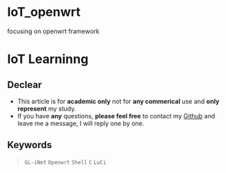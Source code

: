 # IoT_openwrt
focusing on openwrt framework
# IoT Learninng 
## Declear 
* This article is for **academic only** not for **any commerical** use and **only represent** my study. 
* If you have **any** questions, **please feel free** to contact my [Github](https://github.com/moonheadobj) and leave me a message, I will reply one by one. 

## Keywords 
>`GL-iNet` 
>`Openwrt` 
>`Shell` 
>`C` 
>`LuCi` 


